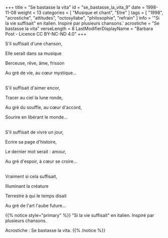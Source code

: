 +++
title = "Se bastasse la vita"
id = "se_bastasse_la_vita_9"
date = 1998-11-08
weight = 13
categories = [ "Musique et chant", "Etre" ]
tags = [
  "1998",
  "acrostiche",
  "attitudes",
  "octosyllabe",
  "philosophie",
  "refrain"
]
info = '"Si la vie suffisait" en italien. Inspiré par plusieurs chansons.'
acrostiche = "Se bastasse la vita"
verseLength = 8
LastModifierDisplayName = "Barbara Post - Licence CC BY-NC-ND 4.0"
+++

S'il suffisait d'une chanson,

Elle serait dans sa musique

Berceuse, rêve, âme, frisson

Au gré de vie, au cœur mystique...

 \
S'il suffisait d'aimer encor,

Tracer au ciel la lune ronde,

Au gré du souffle, au cœur d'accord,

Sourire en libérant le monde...

 \
S'il suffisait de vivre un jour,

Ecrire sa page d'histoire,

Le dernier mot serait : amour,

Au gré d'espoir, à cœur se croire...

 \
Vraiment si cela suffisait,

Illuminant la créature

Terrestre à qui le temps disait

Au gré de l'art l'aube future...

{{% notice style="primary" %}}
"Si la vie suffisait" en italien. Inspiré par plusieurs chansons.

Acrostiche : Se bastasse la vita.
{{% /notice %}}
